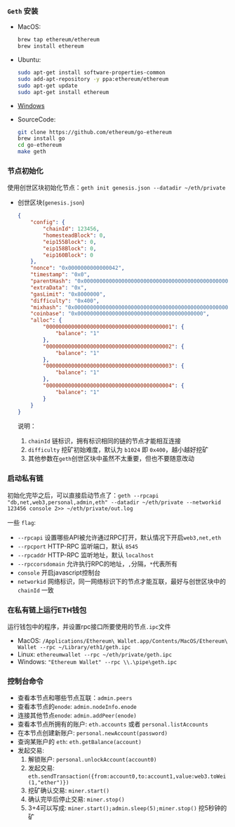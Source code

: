 ### ``Geth`` 安装

- MacOS:

	```bash
	brew tap ethereum/ethereum
	brew install ethereum
	```

- Ubuntu:

	```bash
	sudo apt-get install software-properties-common
	sudo add-apt-repository -y ppa:ethereum/ethereum
	sudo apt-get update
	sudo apt-get install ethereum
	```
	
- [Windows](https://geth.ethereum.org/downloads/)

- SourceCode:

	```bash
	git clone https://github.com/ethereum/go-ethereum
	brew install go
	cd go-ethereum
	make geth
	```
	
### 节点初始化

使用创世区块初始化节点：``geth init genesis.json --datadir ~/eth/private``

- 创世区块(``genesis.json``)

	```json
	{
	    "config": {
	        "chainId": 123456,
	        "homesteadBlock": 0,
	        "eip155Block": 0,
	        "eip158Block": 0,
	        "eip160Block": 0
	    },
	    "nonce": "0x0000000000000042",
	    "timestamp": "0x0",
	    "parentHash": "0x0000000000000000000000000000000000000000000000000000000000000000",
	    "extraData": "0x",
	    "gasLimit": "0x8000000",
	    "difficulty": "0x400",
	    "mixhash": "0x0000000000000000000000000000000000000000000000000000000000000000",
	    "coinbase": "0x0000000000000000000000000000000000000000",
	    "alloc": {
	        "0000000000000000000000000000000000000001": {
	            "balance": "1"
	        },
	        "0000000000000000000000000000000000000002": {
	            "balance": "1"
	        },
	        "0000000000000000000000000000000000000003": {
	            "balance": "1"
	        },
	        "0000000000000000000000000000000000000004": {
	            "balance": "1"
	        }
	    }
	}
	```
	说明：
	1. ``chainId`` 链标识，拥有标识相同的链的节点才能相互连接
	2. ``difficulty`` 挖矿初始难度，默认为 ``b1024`` 即 ``0x400``，越小越好挖矿
	3. 其他参数在``geth``创世区块中虽然不太重要，但也不要随意改动

	
### 启动私有链

初始化完毕之后，可以直接启动节点了：``geth --rpcapi "db,net,web3,personal,admin,eth" --datadir ~/eth/private --networkid 123456 console 2>> ~/eth/private/out.log``

一些 ``flag``:

- ``--rpcapi`` 设置哪些API被允许通过RPC打开，默认情况下开启``web3,net,eth``
- ``--rpcport`` HTTP-RPC 监听端口，默认 ``8545``
-  ``--rpcaddr`` HTTP-RPC 监听地址，默认 ``localhost``
-  ``--rpccorsdomain`` 允许执行RPC的地址，``,``分隔，``*``代表所有
-  ``console`` 开启javascript控制台
-  ``networkid`` 网络标识，同一网络标识下的节点才能互联，最好与创世区块中的 ``chainId`` 一致


### 在私有链上运行ETH钱包

运行钱包中的程序，并设置rpc接口所要使用的节点``.ipc``文件

- MacOS: ``/Applications/Ethereum\ Wallet.app/Contents/MacOS/Ethereum\ Wallet --rpc ~/Library/eth1/geth.ipc``
- Linux: ``ethereumwallet --rpc ~/eth/private/geth.ipc``
- Windows: ``"Ethereum Wallet" --rpc \\.\pipe\geth.ipc``


### 控制台命令

- 查看本节点和哪些节点互联：``admin.peers``
- 查看本节点的``enode``: ``admin.nodeInfo.enode``
- 连接其他节点``enode``: ``admin.addPeer(enode)``
- 查看本节点所拥有的账户: ``eth.accounts`` 或者 ``personal.listAccounts``
- 在本节点创建新账户: ``personal.newAccount(password)``
- 查询某账户的 ``eth``: ``eth.getBalance(account)``
- 发起交易: 
	1. 解锁账户: ``personal.unlockAccount(account0)``
	2. 发起交易: ``eth.sendTransaction({from:account0,to:account1,value:web3.toWei(1,"ether")})``
	3. 挖矿确认交易: ``miner.start()``
	4. 确认完毕后停止交易: ``miner.stop()``
	5. 3+4可以写成: ``miner.start();admin.sleep(5);miner.stop()`` 挖5秒钟的矿
